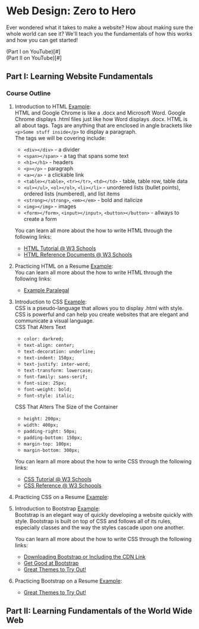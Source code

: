 # Web Design: Zero to Hero
Ever wondered what it takes to make a website? How about making sure the whole world can see it? We'll teach you the fundamentals of how this works and how you can get started!  

(Part I on YouTube)[#]  
(Part II on YouTube)[#]  


## Part I: Learning Website Fundamentals

### Course Outline
1. Introduction to HTML [Example](http://webdesignzerotohero.net/intro-to-html-css/01-html-intro.html):  
   HTML and Google Chrome is like a .docx and Microsoft Word. Google Chrome displays .html files just like how Word displays .docx. HTML is all about tags. Tags are anything that are enclosed in angle brackets like ```<p>Some stuff inside</p>``` to display a paragraph.  
   The tags we will be covering include:  
   * ```<div></div>``` - a divider  
   * ```<span></span>``` - a tag that spans some text  
   * ```<h1></h1>``` - headers  
   * ```<p></p>``` - paragraph  
   * ```<a></a>``` - a clickable link  
   * ```<table></table>```, ```<tr></tr>```, ```<td></td>``` - table, table row, table data  
   * ```<ul></ul>```, ```<ol></ol>```, ```<li></li>``` - unordered lists (bullet points), ordered lists (numbered), and list items  
   * ```<strong></strong>```, ```<em></em>``` - bold and italicize  
   * ```<img></img>``` - images  
   * ```<form></form>```, ```<input></input>```, ```<button></button>``` - allways to create a form  
   
   You can learn all more about the how to write HTML through the following links:  
   * [HTML Tutorial @ W3 Schools](https://www.w3schools.com/html/)  
   * [HTML Reference Documents @ W3 Schools](https://www.w3schools.com/tags/default.asp)  

2. Practicing HTML on a Resume [Example](http://webdesignzerotohero.net/intro-to-html-css/02-html-resume.html):  
   You can learn all more about the how to write HTML through the following links:  
   * [Example Paralegal](https://www.monster.com/career-advice/article/paralegal-resume-sample)  

3. Introduction to CSS [Example](http://webdesignzerotohero.net/intro-to-html-css/03-css-intro.html):  
   CSS is a pseudo-language that allows you to display .html with style. CSS is powerful and can help you create websites that are elegant and communicate a visual language.  
   CSS That Alters Text
   * ```color: darkred;```
   * ```text-align: center;```
   * ```text-decoration: underline;```
   * ```text-indent: 150px;```
   * ```text-justify: inter-word;```
   * ```text-transform: lowercase;```
   * ```font-family: sans-serif;```
   * ```font-size: 25px;```
   * ```font-weight: bold;```
   * ```font-style: italic;```

   CSS That Alters The Size of the Container
   * ```height: 200px;```
   * ```width: 400px;```
   * ```padding-right: 50px;```
   * ```padding-bottom: 150px;```
   * ```margin-top: 100px;```
   * ```margin-bottom: 300px;```

   You can learn all more about the how to write CSS through the following links:  
   * [CSS Tutorial @ W3 Schools](https://www.w3schools.com/Css/)  
   * [CSS Reference @ W3 Schoools](https://www.w3schools.com/cssref/default.asp)  

4. Practicing CSS on a Resume [Example](http://webdesignzerotohero.net/intro-to-html-css/04-css-resume.html):  


5. Introduction to Bootstrap [Example](http://webdesignzerotohero.net/intro-to-html-css/05-bootstrap-intro.html):  
   Bootstrap is an elegant way of quickly developing a website quickly with style. Bootstrap is built on top of CSS and follows all of its rules, especially classes and the way the styles cascade upon one another.  

   You can learn all more about the how to write CSS through the following links:  
   * [Downloading Bootstrap or Including the CDN Link](http://getbootstrap.com/docs/4.0/getting-started/introduction/)  
   * [Get Good at Bootstrap](https://www.youtube.com/watch?v=5GcQtLDGXy8)  
   * [Great Themes to Try Out!](https://startbootstrap.com/)  

6. Practicing Bootstrap on a Resume [Example](http://webdesignzerotohero.net/intro-to-html-css/06-html-resume.html):  
   * [Great Themes to Try Out!](https://startbootstrap.com/)  

## Part II: Learning Fundamentals of the World Wide Web
